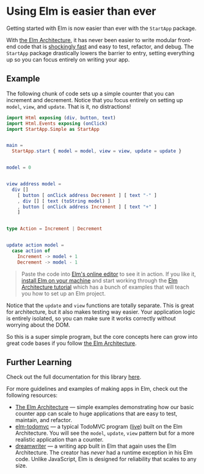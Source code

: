 # Using Elm is easier than ever

Getting started with Elm is now easier than ever with the `StartApp` package.

With [the Elm Architecture][arch], it has never been easier to write modular front-end code that is [shockingly fast][elm-html] and easy to test, refactor, and debug. The `StartApp` package drastically lowers the barrier to entry, setting everything up so you can focus entirely on writing your app.

[arch]: https://github.com/evancz/elm-architecture-tutorial/
[elm-html]: http://elm-lang.org/blog/Blazing-Fast-Html.elm


## Example

The following chunk of code sets up a simple counter that you can increment and decrement. Notice that you focus entirely on setting up `model`, `view`, and `update`. That is it, no distractions!

```elm
import Html exposing (div, button, text)
import Html.Events exposing (onClick)
import StartApp.Simple as StartApp


main =
  StartApp.start { model = model, view = view, update = update }


model = 0


view address model =
  div []
    [ button [ onClick address Decrement ] [ text "-" ]
    , div [] [ text (toString model) ]
    , button [ onClick address Increment ] [ text "+" ]
    ]


type Action = Increment | Decrement


update action model =
  case action of
    Increment -> model + 1
    Decrement -> model - 1
```

> Paste the code into [Elm's online editor][edit] to see it in action. If you like it, [install Elm on your machine](http://elm-lang.org/install) and start working through the [Elm Architecture tutorial][arch] which has a bunch of examples that will teach you how to set up an Elm project.

[edit]: http://elm-lang.org/try

Notice that the `update` and `view` functions are totally separate. This is great for architecture, but it also makes testing way easier. Your application logic is entirely isolated, so you can make sure it works correctly without worrying about the DOM.

So this is a super simple program, but the core concepts here can grow into great code bases if you follow [the Elm Architecture][arch].


## Further Learning

Check out the full documentation for this library [here](http://package.elm-lang.org/packages/evancz/start-app/latest/).

For more guidelines and examples of making apps in Elm, check out the following resources:

  * [The Elm Architecture][arch] &mdash; simple examples demonstrating how our basic counter app can scale to huge applications that are easy to test, maintain, and refactor.
  * [elm-todomvc][] &mdash; a typical TodoMVC program ([live][]) built on the Elm Architecture. You will see the `model`, `update`, `view` pattern but for a more realistic application than a counter.
  * [dreamwriter][] &mdash; a writing app built in Elm that again uses the Elm Architecture. The creator has *never* had a runtime exception in his Elm code. Unlike JavaScript, Elm is designed for reliability that scales to any size.

[elm-todomvc]: https://github.com/evancz/elm-todomvc/blob/master/Todo.elm
[live]: http://evancz.github.io/elm-todomvc/
[dreamwriter]: https://github.com/rtfeldman/dreamwriter/
